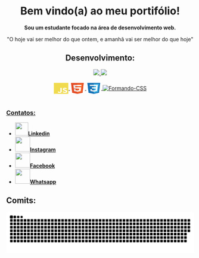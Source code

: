 <div align="center">
  <h1>Bem vindo(a) ao meu portifólio!</h1>
  <p><strong>Sou um estudante focado na área de desenvolvimento web.</strong></p>
  <p>"O hoje vai ser melhor do que ontem, e amanhã vai ser melhor do que hoje"</p>
  
  <h2>Desenvolvimento:</h2>
  <a href="https://github.com/Felipeguimaraes777">
  <img height="180em" src="https://github-readme-stats.vercel.app/api?username=Felipeguimaraes777&show_icons=true&theme=dark&include_all_commits=true&count_private=true"/>
  <img height="180em" src="https://github-readme-stats.vercel.app/api/top-langs/?username=Felipeguimaraes777&layout=dark&langs_count=7&theme=dark"/>
</div>

<div align="center">
  <div style="display: inline_block"><br>
    <img align="center" alt="Formando-Js" height="30" width="40" src="https://raw.githubusercontent.com/devicons/devicon/master/icons/javascript/javascript-plain.svg">
    <img align="center" alt="Formando -HTML" height="30" width="40" src="https://raw.githubusercontent.com/devicons/devicon/master/icons/html5/html5-original.svg">
    <img align="center" alt="Formando-CSS" height="30" width="40" src="https://raw.githubusercontent.com/devicons/devicon/master/icons/css3/css3-original.svg">
    <img align="center" alt="Formando-CSS" height="40" width="40" src="https://img.icons8.com/color/344/c-sharp-logo-2.png">
  </div>
</div>
</br>

<h3>Contatos:</h3>
<div>
    <ul>  
      <li><img src="https://cdn-icons-png.flaticon.com/512/145/145807.png" alt="" height="35" width="35"><a href="https://www.linkedin.com/in/felipe-guimar%C3%A3es-148468232/" target="_blank"><strong>Linkedin</strong></a></li>
      <li><img src="https://img.icons8.com/fluency/2x/instagram-new.png" alt="" height="40" width="40"><a href="https://www.instagram.com/felipe_guima_ofc/" target="_blank"><strong>Instagram</strong></a></li>
      <li><img src="https://img.icons8.com/color/344/facebook-circled--v5.png" alt="" height="40" width="40"><a href="https://www.facebook.com/profile.php?id=100080336079335" target="_blank"><strong>Facebook</strong></a></li>
      <li><img src="https://img.icons8.com/color/344/whatsapp--v1.png" alt="" height="40" width="40"><a href="https://api.whatsapp.com/send?phone=5511960844667" target="_blank"><strong>Whatsapp</strong></a></li>
    </ul>
  </div>
 
 <div>
   <h2>Comits:</h2>
 </div>
 
  ![Snake animation](https://github.com/Felipeguimaraes777/Felipeguimaraes777/blob/output/github-contribution-grid-snake.svg)
